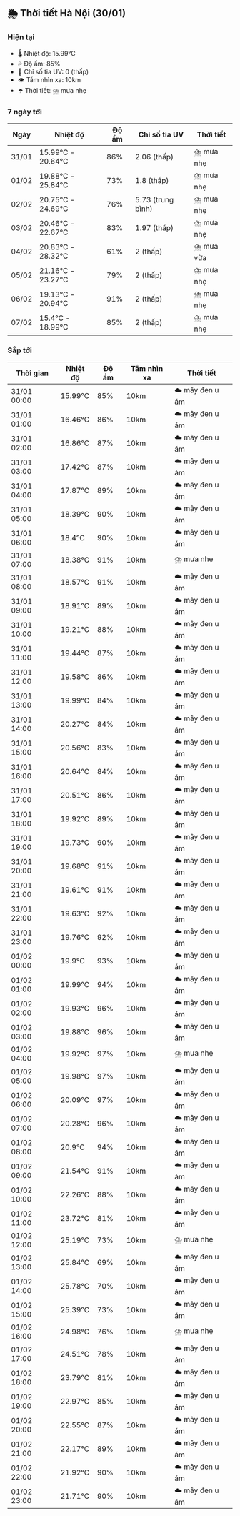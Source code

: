 ## 🌦️ Thời tiết Hà Nội (30/01)

### Hiện tại

- 🌡️ Nhiệt độ: 15.99℃
- 💦 Độ ẩm: 85%
- 🌟 Chỉ số tia UV: 0 (thấp)
- 👁️ Tầm nhìn xa: 10km
- ☂️ Thời tiết: ⛈️ mưa nhẹ

### 7 ngày tới

| Ngày | Nhiệt độ | Độ ẩm | Chỉ số tia UV | Thời tiết |
| --- | --- | --- | --- | --- |
| 31/01 | 15.99℃ - 20.64℃ | 86% | 2.06 (thấp) | ⛈️ mưa nhẹ |
| 01/02 | 19.88℃ - 25.84℃ | 73% | 1.8 (thấp) | ⛈️ mưa nhẹ |
| 02/02 | 20.75℃ - 24.69℃ | 76% | 5.73 (trung bình) | ⛈️ mưa nhẹ |
| 03/02 | 20.46℃ - 22.67℃ | 83% | 1.97 (thấp) | ⛈️ mưa nhẹ |
| 04/02 | 20.83℃ - 28.32℃ | 61% | 2 (thấp) | ⛈️ mưa vừa |
| 05/02 | 21.16℃ - 23.27℃ | 79% | 2 (thấp) | ⛈️ mưa nhẹ |
| 06/02 | 19.13℃ - 20.94℃ | 91% | 2 (thấp) | ⛈️ mưa nhẹ |
| 07/02 | 15.4℃ - 18.99℃ | 85% | 2 (thấp) | ⛈️ mưa nhẹ |

### Sắp tới

| Thời gian | Nhiệt độ | Độ ẩm | Tầm nhìn xa | Thời tiết |
| --- | --- | --- | --- | --- |
| 31/01 00:00 | 15.99℃ | 85% | 10km | ☁️ mây đen u ám |
| 31/01 01:00 | 16.46℃ | 86% | 10km | ☁️ mây đen u ám |
| 31/01 02:00 | 16.86℃ | 87% | 10km | ☁️ mây đen u ám |
| 31/01 03:00 | 17.42℃ | 87% | 10km | ☁️ mây đen u ám |
| 31/01 04:00 | 17.87℃ | 89% | 10km | ☁️ mây đen u ám |
| 31/01 05:00 | 18.39℃ | 90% | 10km | ☁️ mây đen u ám |
| 31/01 06:00 | 18.4℃ | 90% | 10km | ☁️ mây đen u ám |
| 31/01 07:00 | 18.38℃ | 91% | 10km | ⛈️ mưa nhẹ |
| 31/01 08:00 | 18.57℃ | 91% | 10km | ☁️ mây đen u ám |
| 31/01 09:00 | 18.91℃ | 89% | 10km | ☁️ mây đen u ám |
| 31/01 10:00 | 19.21℃ | 88% | 10km | ☁️ mây đen u ám |
| 31/01 11:00 | 19.44℃ | 87% | 10km | ☁️ mây đen u ám |
| 31/01 12:00 | 19.58℃ | 86% | 10km | ☁️ mây đen u ám |
| 31/01 13:00 | 19.99℃ | 84% | 10km | ☁️ mây đen u ám |
| 31/01 14:00 | 20.27℃ | 84% | 10km | ☁️ mây đen u ám |
| 31/01 15:00 | 20.56℃ | 83% | 10km | ☁️ mây đen u ám |
| 31/01 16:00 | 20.64℃ | 84% | 10km | ☁️ mây đen u ám |
| 31/01 17:00 | 20.51℃ | 86% | 10km | ☁️ mây đen u ám |
| 31/01 18:00 | 19.92℃ | 89% | 10km | ☁️ mây đen u ám |
| 31/01 19:00 | 19.73℃ | 90% | 10km | ☁️ mây đen u ám |
| 31/01 20:00 | 19.68℃ | 91% | 10km | ☁️ mây đen u ám |
| 31/01 21:00 | 19.61℃ | 91% | 10km | ☁️ mây đen u ám |
| 31/01 22:00 | 19.63℃ | 92% | 10km | ☁️ mây đen u ám |
| 31/01 23:00 | 19.76℃ | 92% | 10km | ☁️ mây đen u ám |
| 01/02 00:00 | 19.9℃ | 93% | 10km | ☁️ mây đen u ám |
| 01/02 01:00 | 19.99℃ | 94% | 10km | ☁️ mây đen u ám |
| 01/02 02:00 | 19.93℃ | 96% | 10km | ☁️ mây đen u ám |
| 01/02 03:00 | 19.88℃ | 96% | 10km | ☁️ mây đen u ám |
| 01/02 04:00 | 19.92℃ | 97% | 10km | ⛈️ mưa nhẹ |
| 01/02 05:00 | 19.98℃ | 97% | 10km | ☁️ mây đen u ám |
| 01/02 06:00 | 20.09℃ | 97% | 10km | ☁️ mây đen u ám |
| 01/02 07:00 | 20.28℃ | 96% | 10km | ☁️ mây đen u ám |
| 01/02 08:00 | 20.9℃ | 94% | 10km | ☁️ mây đen u ám |
| 01/02 09:00 | 21.54℃ | 91% | 10km | ☁️ mây đen u ám |
| 01/02 10:00 | 22.26℃ | 88% | 10km | ☁️ mây đen u ám |
| 01/02 11:00 | 23.72℃ | 81% | 10km | ☁️ mây đen u ám |
| 01/02 12:00 | 25.19℃ | 73% | 10km | ⛈️ mưa nhẹ |
| 01/02 13:00 | 25.84℃ | 69% | 10km | ☁️ mây đen u ám |
| 01/02 14:00 | 25.78℃ | 70% | 10km | ☁️ mây đen u ám |
| 01/02 15:00 | 25.39℃ | 73% | 10km | ☁️ mây đen u ám |
| 01/02 16:00 | 24.98℃ | 76% | 10km | ⛈️ mưa nhẹ |
| 01/02 17:00 | 24.51℃ | 78% | 10km | ☁️ mây đen u ám |
| 01/02 18:00 | 23.79℃ | 81% | 10km | ☁️ mây đen u ám |
| 01/02 19:00 | 22.97℃ | 85% | 10km | ☁️ mây đen u ám |
| 01/02 20:00 | 22.55℃ | 87% | 10km | ☁️ mây đen u ám |
| 01/02 21:00 | 22.17℃ | 89% | 10km | ☁️ mây đen u ám |
| 01/02 22:00 | 21.92℃ | 90% | 10km | ☁️ mây đen u ám |
| 01/02 23:00 | 21.71℃ | 90% | 10km | ☁️ mây đen u ám |

